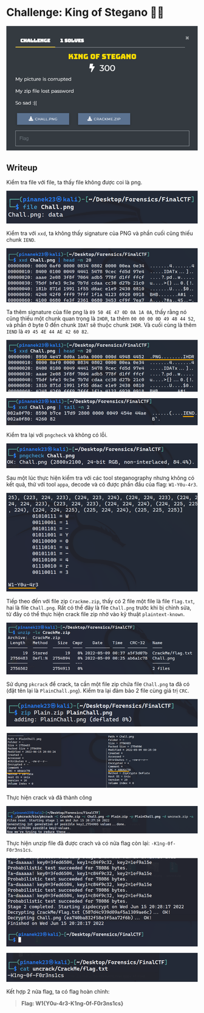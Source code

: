 # **Challenge: King of Stegano** 🤬🤬

![Stegano](img/KingofStegano.png)

## **Writeup**

Kiểm tra file với file, ta thấy file không được coi là png.

![Stegano1](img/Stegano1.png)
 
Kiểm tra với `xxd`, ta không thấy signature của PNG và phần cuối cũng thiếu chunk `IEND`.

![Stegano2](img/Stegano2.png)
 
Ta thêm signature của file png là `89 50 4E 47 0D 0A 1A 0A`, thấy rằng nó cũng thiếu một chunk quan trọng là `IHDR`, ta thêm `00 00 00 0D 49 48 44 52`, và phần ở byte 0 đến chunk `IDAT` sẽ thuộc chunk `IHDR`. Và cuối cùng là thêm `IEND` là `49 45 4E 44 AE 42 60 82`.
 
![Stegano3](img/Stegano3.png)

![Stegano4](img/Stegano4.png)

Kiểm tra lại với `pngcheck` và không có lỗi.

![Stegano5](img/Stegano5.png)
 
Sau một lúc thực hiện kiểm tra với các tool steganography nhưng không có kết quả, thử với tool `appa`, decode và có được phần đầu của flag: `W1-Y0u-4r3`.

![Stegano6](img/Stegano6.png)
 
Tiếp theo đến với file zip `Crackme.zip`, thấy có 2 file một file là file `flag.txt`, hai là file `Chall.png`. Rất có thể đây là file `Chall.png` trước khi bị chỉnh sửa, từ đây có thể thực hiện crack file zip nhờ vào kỹ thuật  `plaintext-known`.

![Stegano7](img/Stegano7.png)
 
Sử dụng `pkcrack` để crack, ta cần một file zip chứa file `Chall.png` ta đã có (đặt tên lại là `PlainChall.png`). Kiểm tra lại đảm bảo 2 file cùng giá trị `CRC`.

![Stegano8](img/Stegano8.png)

![Stegano9](img/Stegano9.png)
 
 
Thực hiện crack và đã thành công
 
![Stegano10](img/Stegano10.png) 
 
Thực hiện unzip file đã được crach và có nửa flag còn lại: `-K1ng-0f-F0r3ns1cs`.

![Stegano11](img/Stegano11.png)

![Stegano12](img/Stegano12.png)

Kết hợp 2 nửa flag, ta có flag hoàn chỉnh:
 
> **Flag: W1{Y0u-4r3-K1ng-0f-F0r3ns1cs}**
